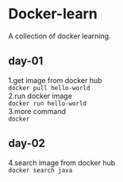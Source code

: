 # Docker-learn
A collection of docker learning.  

## day-01
1.get image from docker hub  
<code>docker pull hello-world</code>  
2.run docker image  
<code>docker run hello-world</code>  
3.more command  
<code>docker</code>  
## day-02
4.search image from docker hub  
<code>docker search java</code>
